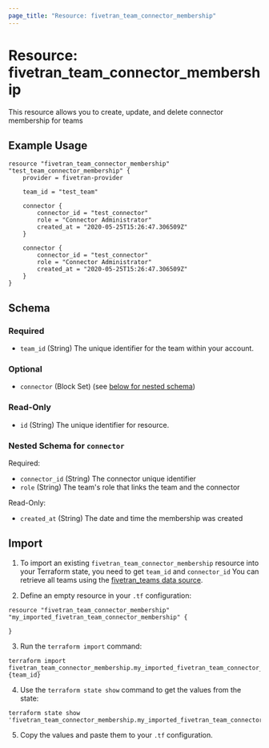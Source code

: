 ```yaml
---
page_title: "Resource: fivetran_team_connector_membership"
---
```


# Resource: fivetran_team_connector_membership

This resource allows you to create, update, and delete connector membership for teams

## Example Usage

```hcl
resource "fivetran_team_connector_membership" "test_team_connector_membership" {
    provider = fivetran-provider

    team_id = "test_team"

    connector {
        connector_id = "test_connector"
        role = "Connector Administrator"
        created_at = "2020-05-25T15:26:47.306509Z"
    }

    connector {
        connector_id = "test_connector"
        role = "Connector Administrator"
        created_at = "2020-05-25T15:26:47.306509Z"
    }
}
```

<!-- schema generated by tfplugindocs -->
## Schema

### Required

- `team_id` (String) The unique identifier for the team within your account.

### Optional

- `connector` (Block Set) (see [below for nested schema](#nestedblock--connector))

### Read-Only

- `id` (String) The unique identifier for resource.

<a id="nestedblock--connector"></a>
### Nested Schema for `connector`

Required:

- `connector_id` (String) The connector unique identifier
- `role` (String) The team's role that links the team and the connector

Read-Only:

- `created_at` (String) The date and time the membership was created

## Import

1. To import an existing `fivetran_team_connector_membership` resource into your Terraform state, you need to get `team_id` and `connector_id`
You can retrieve all teams using the [fivetran_teams data source](/docs/data-sources/teams).

2. Define an empty resource in your `.tf` configuration:

```hcl
resource "fivetran_team_connector_membership" "my_imported_fivetran_team_connector_membership" {

}
```

3. Run the `terraform import` command:

```
terraform import fivetran_team_connector_membership.my_imported_fivetran_team_connector_membership {team_id}
```

4. Use the `terraform state show` command to get the values from the state:

```
terraform state show 'fivetran_team_connector_membership.my_imported_fivetran_team_connector_membership'
```
5. Copy the values and paste them to your `.tf` configuration.
